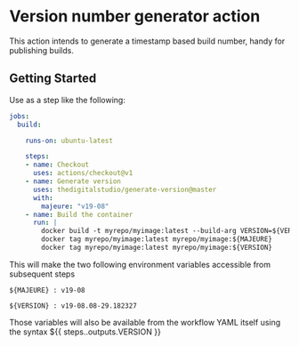 # Version number generator action

This action intends to generate a timestamp based build number, handy for publishing builds.

## Getting Started

Use as a step like the following:

```yaml
jobs:
  build:

    runs-on: ubuntu-latest

    steps:
    - name: Checkout
      uses: actions/checkout@v1
    - name: Generate version
      uses: thedigitalstudio/generate-version@master
      with:
        majeure: "v19-08"
    - name: Build the container
      run: |
        docker build -t myrepo/myimage:latest --build-arg VERSION=${VERSION} .
        docker tag myrepo/myimage:latest myrepo/myimage:${MAJEURE}
        docker tag myrepo/myimage:latest myrepo/myimage:${VERSION}
```

This will make the two following environment variables accessible from subsequent steps

`${MAJEURE} : v19-08`

`${VERSION} : v19-08.08-29.182327`

Those variables will also be available from the workflow YAML itself using the syntax ${{ steps.<step id>.outputs.VERSION }}